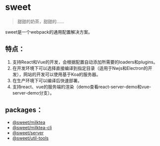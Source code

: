 # sweet

> 甜甜的奶茶，甜甜的......

sweet是一个webpack的通用配置解决方案。

## 特点：

1. 支持React和Vue的开发，会根据配置自动添加所需要的loaders和plugins。  
2. 在开发环境下可以选择直接编译到指定目录（适用于Nwjs和Electron的开发），网站的开发可以使用基于Koa的服务器。
3. 在生产环境下可以编译后快速部署。
4. 支持react、vue的服务端的渲染（demo查看react-server-demo和vue-server-demo分支）。

## packages：

* [@sweet/milktea](packages/milktea/README.md)
* [@sweet/milktea-cli](packages/milktea-cli/README.md)
* [@sweet/server](packages/server/README.md)
* [@sweet/util-tools](packages/util-tools/README.md)
